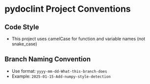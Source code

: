 # pydoclint Project Conventions

## Code Style

- This project uses camelCase for function and variable names (not snake_case)

## Branch Naming Convention

- Use format: `yyyy-mm-dd-What-this-branch-does`
- Example: `2025-01-15-Add-numpy-style-detection`
